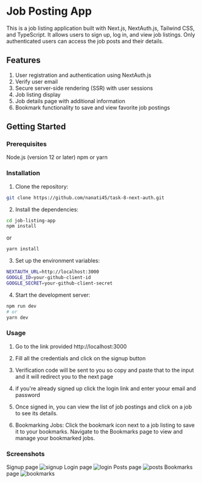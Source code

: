 # Job Posting App

This is a job listing application built with Next.js, NextAuth.js, Tailwind CSS, and TypeScript. It allows users to sign up, log in, and view job listings. Only authenticated users can access the job posts and their details.

## Features

1. User registration and authentication using NextAuth.js
2. Verify user email
3. Secure server-side rendering (SSR) with user sessions
4. Job listing display
5. Job details page with additional information
6. Bookmark functionality to save and view favorite job postings

## Getting Started

### Prerequisites

Node.js (version 12 or later)
npm or yarn

### Installation

1. Clone the repository:

```bash
git clone https://github.com/nanati45/task-8-next-auth.git
```

2. Install the dependencies:

```bash
cd job-listing-app
npm install
```

or

```bash
yarn install
```

3. Set up the environment variables:

```bash
NEXTAUTH_URL=http://localhost:3000
GOOGLE_ID=your-github-client-id
GOOGLE_SECRET=your-github-client-secret
```

4. Start the development server:

```bash
npm run dev
# or
yarn dev
```

### Usage

1. Go to the link provided http://localhost:3000
2. Fill all the credentials and click on the signup button
3. Verification code will be sent to you so copy and paste that to the input and it will redirect you to the next page
4. if you're already signed up click the login link and enter yoour email and password

5. Once signed in, you can view the list of job postings and click on a job to see its details.
6. Bookmarking Jobs:
   Click the bookmark icon next to a job listing to save it to your bookmarks.
   Navigate to the Bookmarks page to view and manage your bookmarked jobs.

### Screenshots

Signup page
![signup]('public/assets/signup.png')
Login page
![login]('public/assets/login.png')
Posts page
![posts]('public/assets/posts.png')
Bookmarks page
![bookmarks]('public/assets/bookmarks.png')
